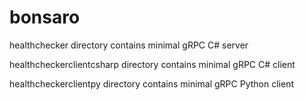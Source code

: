 # bonsaro

healthchecker directory contains minimal gRPC C# server

healthcheckerclientcsharp directory contains minimal gRPC C# client

healthcheckerclientpy directory contains minimal gRPC Python client